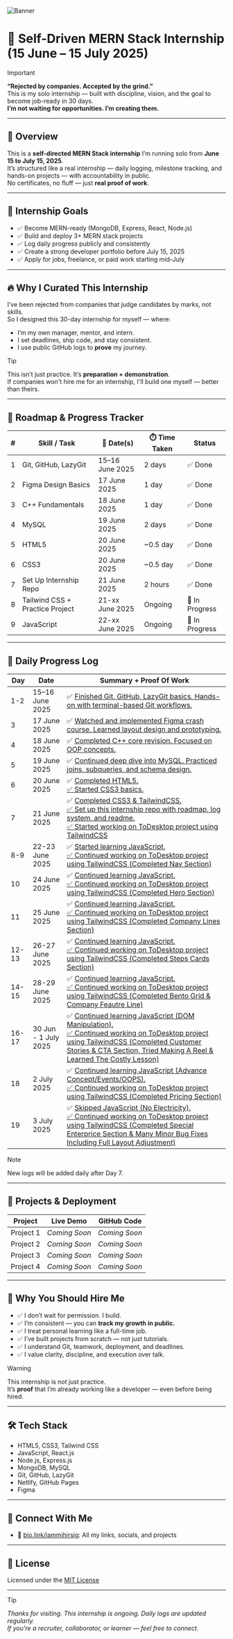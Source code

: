 ![Banner](https://github.com/user-attachments/assets/8f33d7aa-6e8a-4688-af20-fc245a494401)

# 🚀 Self-Driven MERN Stack Internship (15 June – 15 July 2025)

> [!IMPORTANT]
> **“Rejected by companies. Accepted by the grind.”**  
> This is my solo internship — built with discipline, vision, and the goal to become job-ready in 30 days.  
> **I’m not waiting for opportunities. I’m creating them.**

---

## 📌 Overview

This is a **self-directed MERN Stack internship** I’m running solo from **June 15 to July 15, 2025**.  
It’s structured like a real internship — daily logging, milestone tracking, and hands-on projects — with accountability in public.  
No certificates, no fluff — just **real proof of work**.

---

## 🎯 Internship Goals

- ✅ Become MERN-ready (MongoDB, Express, React, Node.js)  
- ✅ Build and deploy 3+ MERN stack projects  
- ✅ Log daily progress publicly and consistently  
- ✅ Create a strong developer portfolio before July 15, 2025  
- ✅ Apply for jobs, freelance, or paid work starting mid-July  

---

## 🔥 Why I Curated This Internship

I’ve been rejected from companies that judge candidates by marks, not skills.  
So I designed this 30-day internship for myself — where:

- I’m my own manager, mentor, and intern.  
- I set deadlines, ship code, and stay consistent.  
- I use public GitHub logs to **prove** my journey.  

> [!TIP]
> This isn’t just practice. It’s **preparation + demonstration**.  
> If companies won't hire me for an internship, I'll build one myself — better than theirs.

---

## 🧭 Roadmap & Progress Tracker

<div align="center">

| #  | Skill / Task                      | 📅 Date(s)         | ⏱️ Time Taken | Status        |
|----|----------------------------------|--------------------|---------------|---------------|
| 1  | Git, GitHub, LazyGit              | 15–16 June 2025    | 2 days        | ✅ Done        |
| 2  | Figma Design Basics               | 17 June 2025       | 1 day         | ✅ Done        |
| 3  | C++ Fundamentals                  | 18 June 2025       | 1 day         | ✅ Done        |
| 4  | MySQL                             | 19 June 2025       | 2 days        | ✅ Done        |
| 5  | HTML5                             | 20 June 2025       | ~0.5 day      | ✅ Done        |
| 6  | CSS3                              | 20 June 2025       | ~0.5 day      | ✅ Done        |
| 7  | Set Up Internship Repo            | 21 June 2025       | 2 hours       | ✅ Done        |
| 8  | Tailwind CSS + Practice Project   | 21-xx June 2025    | Ongoing       | 🔄 In Progress |
| 9  | JavaScript                        | 22-xx June 2025    | Ongoing       | 🔄 In Progress |

</div>

---

## 📆 Daily Progress Log

<div align="center">

| Day | Date            | Summary + Proof Of Work                                                                                                                                                                                                                                                                             |
|-----|-----------------|------------------------------------------------------------------------------------------------------------------------------------------------------------------------------------------------------------------------------------------------------------------------------------------------------|
| 1-2 | 15–16 June 2025 | ✅ [Finished Git, GitHub, LazyGit basics. Hands-on with terminal-based Git workflows.](https://www.linkedin.com/posts/iammihirsig_devjourney-github-figmadesign-ugcPost-7340264863144820736-lQ29)                                                             |
| 3   | 17 June 2025    | ✅ [Watched and implemented Figma crash course. Learned layout design and prototyping.](https://www.linkedin.com/posts/iammihirsig_devjourney-github-figmadesign-ugcPost-7340264863144820736-lQ29)                                                           |
| 4   | 18 June 2025    | ✅ [Completed C++ core revision. Focused on OOP concepts.](https://www.linkedin.com/posts/iammihirsig_devjourney-github-figmadesign-ugcPost-7340264863144820736-lQ29)                                                                                         |
| 5   | 19 June 2025    | ✅ [Continued deep dive into MySQL. Practiced joins, subqueries, and schema design.](https://www.linkedin.com/posts/iammihirsig_devjourney-mysql-backenddevelopment-activity-7340580020244967424-I9iw)                                                       |
| 6   | 20 June 2025    | ✅ [Completed HTML5. <br>✅ Started CSS3 basics.](https://www.linkedin.com/posts/iammihirsig_devjourney-frontenddevelopment-tailwindcss-activity-7342108993999261696-GZEQ?utm_source=share&utm_medium=member_desktop&rcm=ACoAADbgrD0Bzyewf8Nkdc3ZDz7rrVWlNnnBFl4)|
| 7   | 21 June 2025    | ✅ [Completed CSS3 & TailwindCSS. <br>✅ Set up this internship repo with roadmap, log system, and readme. <br>✅ Started working on ToDesktop project using TailwindCSS](https://www.linkedin.com/posts/iammihirsig_devjourney-frontenddevelopment-tailwindcss-activity-7342108993999261696-GZEQ?utm_source=share&utm_medium=member_desktop&rcm=ACoAADbgrD0Bzyewf8Nkdc3ZDz7rrVWlNnnBFl4)|
| 8-9 | 22-23 June 2025 | ✅ [Started learning JavaScript. <br>✅ Continued working on ToDesktop project using TailwindCSS (Completed Nav Section)](https://www.linkedin.com/posts/iammihirsig_frontenddev-javascript-tailwindcss-activity-7342874399278080000-CkEb?utm_source=share&utm_medium=member_desktop&rcm=ACoAADbgrD0Bzyewf8Nkdc3ZDz7rrVWlNnnBFl4) |
| 10 | 24 June 2025 | ✅ [Continued learning JavaScript. <br>✅ Continued working on ToDesktop project using TailwindCSS (Completed Hero Section)](https://www.linkedin.com/posts/iammihirsig_javascript-tailwindcss-frontenddevelopment-activity-7343320017343533057-jAYa?utm_source=share&utm_medium=member_desktop&rcm=ACoAADbgrD0Bzyewf8Nkdc3ZDz7rrVWlNnnBFl4) |
| 11 | 25 June 2025 | ✅ [Continued learning JavaScript. <br>✅ Continued working on ToDesktop project using TailwindCSS (Completed Company Lines Section)](https://www.linkedin.com/posts/iammihirsig_frontenddevelopment-javascript-opensource-activity-7343653596221083648-3Ls6?utm_source=share&utm_medium=member_desktop&rcm=ACoAADbgrD0Bzyewf8Nkdc3ZDz7rrVWlNnnBFl4) |
| 12-13 | 26-27 June 2025 | ✅ [Continued learning JavaScript. <br>✅ Continued working on ToDesktop project using TailwindCSS (Completed Steps Cards Section)](https://www.linkedin.com/posts/iammihirsig_frontenddevelopment-javascript-tailwindcss-activity-7344392494832357376-r2ac?utm_source=share&utm_medium=member_desktop&rcm=ACoAADbgrD0Bzyewf8Nkdc3ZDz7rrVWlNnnBFl4) |
| 14-15 | 28-29 June 2025 | ✅ [Continued learning JavaScript. <br>✅ Continued working on ToDesktop project using TailwindCSS (Completed Bento Grid & Company Feautre Line)](https://www.linkedin.com/posts/iammihirsig_javascript-dommanipulation-webdev-activity-7345125845746753536--nB_?utm_source=share&utm_medium=member_desktop&rcm=ACoAADbgrD0Bzyewf8Nkdc3ZDz7rrVWlNnnBFl4) |
| 16-17 | 30 Jun - 1 July 2025 | ✅ [Continued learning JavaScript (DOM Manipulation). <br>✅ Continued working on ToDesktop project using TailwindCSS (Completed Customer Stories & CTA Section, Tried Making A Reel & Learned The Costly Lesson)](https://www.linkedin.com/posts/iammihirsig_buildinpublic-webdevelopment-100daysofcode-activity-7345860397792378880-JR2a?utm_source=share&utm_medium=member_desktop&rcm=ACoAADbgrD0Bzyewf8Nkdc3ZDz7rrVWlNnnBFl4) |
| 18 | 2 July 2025 | ✅ [Continued learning JavaScript (Advance Concept/Events/OOPS). <br>✅ Continued working on ToDesktop project using TailwindCSS (Completed Pricing Section)](https://www.linkedin.com/posts/iammihirsig_mernstack-webdevelopment-buildinpublic-activity-7346216169491570688-etRX?utm_source=share&utm_medium=member_desktop&rcm=ACoAADbgrD0Bzyewf8Nkdc3ZDz7rrVWlNnnBFl4) |
| 19 | 3 July 2025 | ✅ [Skipped JavaScript (No Electricity). <br>✅ Continued working on ToDesktop project using TailwindCSS (Completed Special Enterprice Section & Many Minor Bug Fixes Including Full Layout Adjustment)](https://www.linkedin.com/posts/iammihirsig_buildinpublic-mernstack-tailwindcss-activity-7346600827203047424-l4Rg?utm_source=share&utm_medium=member_desktop&rcm=ACoAADbgrD0Bzyewf8Nkdc3ZDz7rrVWlNnnBFl4) |


</div>


> [!NOTE]
> New logs will be added daily after Day 7.

---

## 🧪 Projects & Deployment

<div align="center">

| Project     | Live Demo     | GitHub Code    |
|-------------|---------------|----------------|
| Project 1   | _Coming Soon_ | _Coming Soon_  |
| Project 2   | _Coming Soon_ | _Coming Soon_  |
| Project 3   | _Coming Soon_ | _Coming Soon_  |
| Project 4   | _Coming Soon_ | _Coming Soon_  |

</div>

---

## 💼 Why You Should Hire Me

- ✅ I don’t wait for permission. I build.  
- ✅ I’m consistent — you can **track my growth in public.**  
- ✅ I treat personal learning like a full-time job.  
- ✅ I’ve built projects from scratch — not just tutorials.  
- ✅ I understand Git, teamwork, deployment, and deadlines.  
- ✅ I value clarity, discipline, and execution over talk.  

> [!WARNING]
> This internship is not just practice.  
> It’s **proof** that I’m already working like a developer — even before being hired.

---

## 🛠 Tech Stack

- HTML5, CSS3, Tailwind CSS  
- JavaScript, React.js  
- Node.js, Express.js  
- MongoDB, MySQL  
- Git, GitHub, LazyGit  
- Netlify, GitHub Pages  
- Figma  

---

## 🙌 Connect With Me

- 🔗 [bio.link/iammihirsig](https://bio.link/iammihirsig): All my links, socials, and projects

---

## 📄 License

Licensed under the [MIT License](./LICENSE)

---

> [!TIP]
> _Thanks for visiting. This internship is ongoing. Daily logs are updated regularly.  
> If you're a recruiter, collaborator, or learner — feel free to connect._
